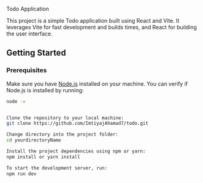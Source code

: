 Todo Application

This project is a simple Todo application built using React and Vite. It leverages Vite for fast development and builds times, and React for building the user interface. 

## Getting Started

### Prerequisites

Make sure you have [Node.js](https://nodejs.org/) installed on your machine. You can verify if Node.js is installed by running:

```bash
node -v


Clone the repository to your local machine:
git clone https://github.com/ImtiyajAhamad7/todo.git

Change directory into the project folder:
cd yourdirectoryName

Install the project dependencies using npm or yarn:
npm install or yarn install

To start the development server, run:
npm run dev


